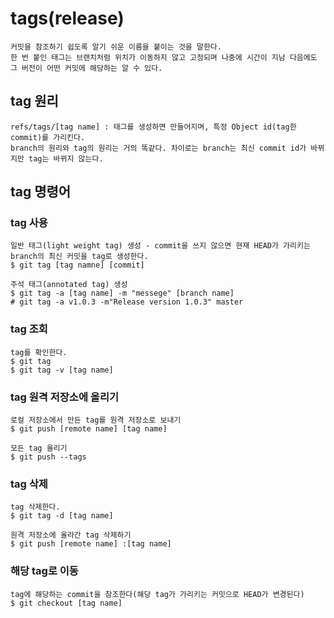 # tags(release)
```
커밋을 참조하기 쉽도록 알기 쉬운 이름을 붙이는 것을 말한다.
한 번 붙인 태그는 브랜치처럼 위치가 이동하지 않고 고정되며 나중에 시간이 지남 다음에도 그 버전이 어떤 커밋에 해당하는 알 수 있다.
```
## tag 원리
```
refs/tags/[tag name] : 태그를 생성하면 만들어지며, 특정 Object id(tag한 commit)를 가리킨다.
branch의 원리와 tag의 원리는 거의 똑같다. 차이로는 branch는 최신 commit id가 바뀌지만 tag는 바뀌지 않는다.
```
## tag 명령어
### tag 사용
```
일반 태그(light weight tag) 생성 - commit을 쓰지 않으면 현재 HEAD가 가리키는 branch의 최신 커밋을 tag로 생성한다.
$ git tag [tag namne] [commit]
```
```
주석 태그(annotated tag) 생성
$ git tag -a [tag name] -m "messege" [branch name]
# git tag -a v1.0.3 -m"Release version 1.0.3" master
```
### tag 조회
```
tag를 확인한다.
$ git tag
$ git tag -v [tag name]
```
### tag 원격 저장소에 올리기
```
로컬 저장소에서 만든 tag를 원격 저장소로 보내기
$ git push [remote name] [tag name]

모든 tag 올리기
$ git push --tags
```
### tag 삭제
```
tag 삭제한다. 
$ git tag -d [tag name]

원격 저장소에 올라간 tag 삭제하기
$ git push [remote name] :[tag name]
```
### 해당 tag로 이동
```
tag에 해당하는 commit을 참조한다(해당 tag가 가리키는 커밋으로 HEAD가 변경된다)
$ git checkout [tag name]
```
